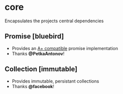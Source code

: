 # core

Encapsulates the projects central dependencies

## Promise [bluebird]

- Provides an [A+ compatible](http://promisesaplus.com) promise implementation
- Thanks __@PetkaAntonov__!

## Collection [immutable]

- Provides immutable, persistant collections
- Thanks __@facebook__!
